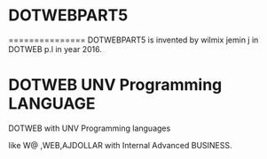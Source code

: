 # DOTWEBPART5
===============
DOTWEBPART5  is  invented  by  wilmix jemin  j in DOTWEB p.l in year  2016.



DOTWEB UNV Programming LANGUAGE
===============================

DOTWEB  with  UNV  Programming  languages

like  W@ ,WEB,AJDOLLAR with  Internal Advanced BUSINESS.

